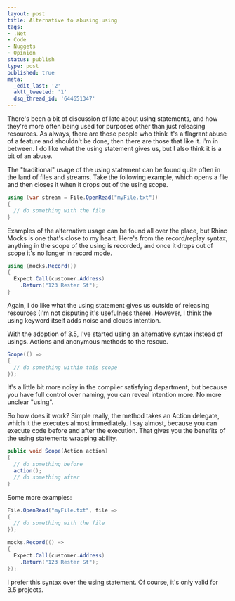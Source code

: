 ```yaml
---
layout: post
title: Alternative to abusing using
tags:
- .Net
- Code
- Nuggets
- Opinion
status: publish
type: post
published: true
meta:
  _edit_last: '2'
  aktt_tweeted: '1'
  dsq_thread_id: '644651347'
---
```

There's been a bit of discussion of late about using statements, and how they're more often being used for purposes other than just releasing resources. As always, there are those people who think it's a flagrant abuse of a feature and shouldn't be done, then there are those that like it. I'm in between. I do like what the using statement gives us, but I also think it is a bit of an abuse.

The "traditional" usage of the using statement can be found quite often in the land of files and streams. Take the following example, which opens a file and then closes it when it drops out of the using scope.

<!-- more -->

``` csharp
using (var stream = File.OpenRead("myFile.txt"))
{
  // do something with the file
}
```

Examples of the alternative usage can be found all over the place, but Rhino Mocks is one that's close to my heart. Here's from the record/replay syntax, anything in the scope of the using is recorded, and once it drops out of scope it's no longer in record mode.

``` csharp
using (mocks.Record())
{
  Expect.Call(customer.Address)
    .Return("123 Rester St");
}
```

Again, I do like what the using statement gives us outside of releasing resources (I'm not disputing it's usefulness there). However, I think the using keyword itself adds noise and clouds intention.

With the adoption of 3.5, I've started using an alternative syntax instead of usings. Actions and anonymous methods to the rescue.

``` csharp
Scope(() =>
{
  // do something within this scope
});
```

It's a little bit more noisy in the compiler satisfying department, but because you have full control over naming, you can reveal intention more. No more unclear "using".

So how does it work? Simple really, the method takes an Action delegate, which it the executes almost immediately. I say almost, because you can execute code before and after the execution. That gives you the benefits of the using statements wrapping ability.

``` csharp
public void Scope(Action action)
{
  // do something before
  action();
  // do something after
}
```

Some more examples:

``` csharp
File.OpenRead("myFile.txt", file =>
{
  // do something with the file
});
```

``` csharp
mocks.Record(() =>
{
  Expect.Call(customer.Address)
    .Return("123 Rester St");
});
```

I prefer this syntax over the using statement. Of course, it's only valid for 3.5 projects.
